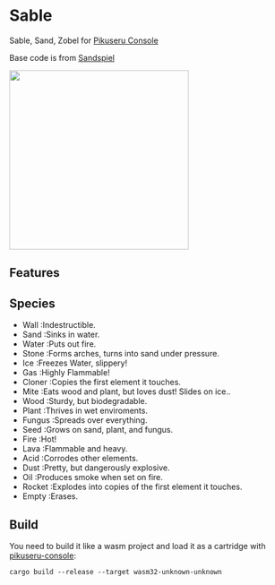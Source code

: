 # Sable
Sable, Sand, Zobel for [Pikuseru Console](https://github.com/PikuseruConsole/pikuseru-console)

Base code is from [Sandspiel](https://github.com/MaxBittker/sandspiel)

<img src="docs/demo.gif" width="320">

## Features

## Species

  * Wall :Indestructible.
  * Sand :Sinks in water.
  * Water :Puts out fire.
  * Stone :Forms arches, turns into sand under pressure.
  * Ice :Freezes Water, slippery!
  * Gas :Highly Flammable!
  * Cloner :Copies the first element it touches.
  * Mite :Eats wood and plant, but loves dust! Slides on ice..
  * Wood :Sturdy, but biodegradable.
  * Plant :Thrives in wet enviroments.
  * Fungus :Spreads over everything.
  * Seed :Grows on sand, plant, and fungus.
  * Fire :Hot!
  * Lava :Flammable and heavy.
  * Acid :Corrodes other elements.
  * Dust :Pretty, but dangerously explosive.
  * Oil :Produces smoke when set on fire.
  * Rocket :Explodes into copies of the first element it touches.
  * Empty :Erases.

## Build

You need to build it like a wasm project and load it as a cartridge with [pikuseru-console](https://github.com/PikuseruConsole/pikuseru-console):

```
cargo build --release --target wasm32-unknown-unknown
```